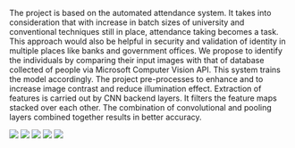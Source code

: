 The project is based on the automated attendance system. It takes into consideration that with increase in batch sizes of university and conventional techniques still in place, attendance taking becomes a task. This approach would also be helpful in security and validation of identity in multiple places like banks and government offices. 
We propose to identify the individuals by comparing their input images with that of database collected of people via Microsoft Computer Vision API. This system trains the model accordingly. The project pre-processes to enhance and to increase image contrast and reduce illumination effect. 
Extraction of features is carried out by CNN backend layers. It filters the feature maps stacked over each other. The combination of convolutional and pooling layers combined together results in better accuracy.


![](pics/IMG_3872.jpg)
![](pics/1.jpg)
![](pics/2.jpg)
![](pics/3.jpg)
![](pics/4.jpg)

